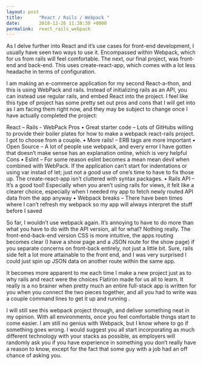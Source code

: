 ```yaml
---
layout: post
title:      "React / Rails / Webpack "
date:       2018-12-26 11:38:30 +0000
permalink:  react_rails_webpack
---
```



As I delve further into React and it’s use cases for front-end development, I usually have seen two ways to use it. Encompassed within Webpack, which for us from rails will feel comfortable. The next, our final project, was front-end and back-end. This uses create-react-app, which comes with a lot less headache in terms of configuration. 

I am making an e-commerce application for my second React-a-thon, and this is using WebPack and rails. Instead of initializing rails as an API, you can instead use regular rails, and embed React into the project. I feel like this type of project has some pretty set out pros and cons that I will get into as I am facing them right now, and they may be subject to change once I have actually completed the project: 

React – Rails - WebPack
Pros 
•	Great starter code – Lots of GitHubs willing to provide their boiler plates for how to make a webpack react-rails project. I got to choose from a couple. 
•	More rails! – ERB tags are more important
•	Open Source – A lot of people use webpack, and every error I have gotten that doesn’t make sense has an explanation online, which is very helpful 
  Cons
•	Eslint – For some reason eslint becomes a mean mean devil when combined with WebPack. If the application can’t start for indentations or using var instad of let; just not a good use of one’s time to have to fix those up. The create-react-app isn’t cluttered with syntax packages. 
•	Rails API – It’s a good tool! Especially when you aren’t using rails for views, it felt like a clearer choice, especially when I needed my app to fetch newly routed API data from the app anyway 
•	Webpack breaks – There have been times where I can’t refresh my webpack so my app will always interpret the stuff before I saved 


So far, I wouldn’t use webpack again. It’s annoying to have to do more than what you have to do with the API version, all for what? Nothing really. The front-end-back-end version CSS is more intuitive, the apps routing becomes clear (I have a show page and a JSON route for the show page) if you separate concerns on front-back entirely, not just a little bit. Sure, rails side felt a lot more attainable to the front end, and I was very surprised I could just spin up JSON data on another route within the same app. 

It becomes more apparent to me each time I make a new project just as to why rails and react were the choices Flatiron made for us all to learn. It really is a no brainer when pretty much an entire full-stack app is written for you when you connect the two pieces together, and all you had to write was a couple command lines to get it up and running . 

I will still see this webpack project through,  and deliver something neat in my opinion. With all environments, once you feel comfortable things start to come easier. I am still no genius with Webpack, but I know where to go if something goes wrong. I would suggest you all start incorporating as much different technology with your stacks as possible, as employers will randomly ask you if you have experience in something you don’t really have a reason to know, except for the fact that some guy with a job had an off chance of asking you. 

